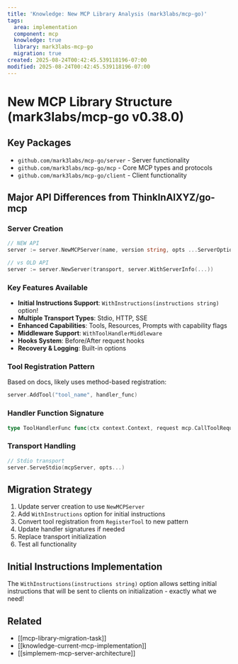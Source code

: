 ```yaml
---
title: 'Knowledge: New MCP Library Analysis (mark3labs/mcp-go)'
tags:
  area: implementation
  component: mcp
  knowledge: true
  library: mark3labs-mcp-go
  migration: true
created: 2025-08-24T00:42:45.539118196-07:00
modified: 2025-08-24T00:42:45.539118196-07:00
---
```


# New MCP Library Structure (mark3labs/mcp-go v0.38.0)

## Key Packages
- `github.com/mark3labs/mcp-go/server` - Server functionality
- `github.com/mark3labs/mcp-go/mcp` - Core MCP types and protocols
- `github.com/mark3labs/mcp-go/client` - Client functionality

## Major API Differences from ThinkInAIXYZ/go-mcp

### Server Creation
```go
// NEW API
server := server.NewMCPServer(name, version string, opts ...ServerOption)

// vs OLD API  
server := server.NewServer(transport, server.WithServerInfo(...))
```

### Key Features Available
- **Initial Instructions Support**: `WithInstructions(instructions string)` option!
- **Multiple Transport Types**: Stdio, HTTP, SSE
- **Enhanced Capabilities**: Tools, Resources, Prompts with capability flags
- **Middleware Support**: `WithToolHandlerMiddleware`
- **Hooks System**: Before/After request hooks
- **Recovery & Logging**: Built-in options

### Tool Registration Pattern
Based on docs, likely uses method-based registration:
```go
server.AddTool("tool_name", handler_func)
```

### Handler Function Signature
```go
type ToolHandlerFunc func(ctx context.Context, request mcp.CallToolRequest) (*mcp.CallToolResult, error)
```

### Transport Handling
```go
// Stdio transport
server.ServeStdio(mcpServer, opts...)
```

## Migration Strategy
1. Update server creation to use `NewMCPServer`
2. Add `WithInstructions` option for initial instructions
3. Convert tool registration from `RegisterTool` to new pattern
4. Update handler signatures if needed
5. Replace transport initialization
6. Test all functionality

## Initial Instructions Implementation
The `WithInstructions(instructions string)` option allows setting initial instructions that will be sent to clients on initialization - exactly what we need!

## Related
- [[mcp-library-migration-task]]
- [[knowledge-current-mcp-implementation]]
- [[simplemem-mcp-server-architecture]]